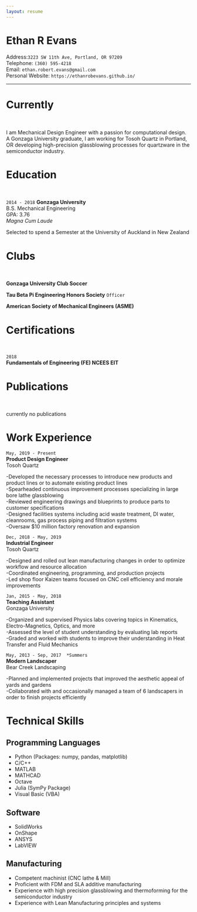 ```yaml
---
layout: resume
---
```


# Ethan R Evans

Address:`3223 SW 11th Ave, Portland, OR 97209`  
Telephone: `(360) 595-4218`   
Email: `ethan.robert.evans@gmail.com`    
Personal Website: `https://ethanrobevans.github.io/`  

*** 

# Currently
<br/>

I am Mechanical Design Engineer with a passion for computational design. A Gonzaga University graduate, I am working for Tosoh Quartz in Portland, OR developing high-precision glassblowing processes for quartzware in the semiconductor industry.

# Education
<br/>

`2014 - 2018`
__Gonzaga University__ <br/>
B.S. Mechanical Engineering <br/>
GPA: 3.76 <br/>
*Magna Cum Laude* <br/>

Selected to spend a Semester at the University of Auckland in New Zealand

# Clubs
<br/>

__Gonzaga University Club Soccer__

__Tau Beta Pi Engineering Honors Society__
`Officer`

__American Society of Mechanical Engineers (ASME)__ 


# Certifications
<br/>

`2018`  
**Fundamentals of Engineering (FE) NCEES EIT**

# Publications
<br/>

currently no publications


# Work Experience

`May, 2019 - Present`  
__Product Design Engineer__  <br/>
Tosoh Quartz

-Developed the necessary processes to introduce new products and product lines or to automate existing product lines <br/>
-Spearheaded continuous improvement processes specializing in large bore lathe glassblowing <br/>
-Reviewed engineering drawings and blueprints to produce parts to customer specifications <br/>
-Designed facilities systems including acid waste treatment, DI water, cleanrooms, gas process piping and filtration systems <br/>
-Oversaw $10 million factory renovation and expansion



`Dec, 2018 - May, 2019`  
__Industrial Engineer__  <br/>
Tosoh Quartz

-Designed and rolled out lean manufacturing changes in order to optimize workflow and resource allocation <br/>
-Coordinated engineering, programming, and production projects <br/>
-Led shop floor Kaizen teams focused on CNC cell efficiency and morale improvements


`Jan, 2015 - May, 2018`  
__Teaching Assistant__ <br/>
Gonzaga University 

-Organized and supervised Physics labs covering topics in Kinematics, Electro-Magnetics, Optics, and more <br/>
-Assessed the level of student understanding by evaluating lab reports <br/>
-Graded and worked with students to improve their understanding in Heat Transfer and Fluid Mechanics 


`May, 2013 - Sep, 2017  *Summers`  
__Modern Landscaper__ <br/>
Bear Creek Landscaping

-Planned and implemented projects that improved the aesthetic appeal of yards and gardens <br/>
-Collaborated with and occasionally managed a team of 6 landscapers in order to finish projects efficiently

# Technical Skills 

## Programming Languages 

- Python (Packages: numpy, pandas, matplotlib)
- C/C++
- MATLAB 
- MATHCAD
- Octave
- Julia (SymPy Package)
- Visual Basic (VBA)

## Software

- SolidWorks
- OnShape
- ANSYS
- LabVIEW

## Manufacturing

- Competent machinist (CNC lathe & Mill)
- Proficient with FDM and SLA additive manufacturing
- Experience with high precision glassblowing and thermoforming for the semiconductor industry
- Experience with Lean Manufacturing principles and systems


<!-- ### Footer

Last updated: Feb 2021 -->


